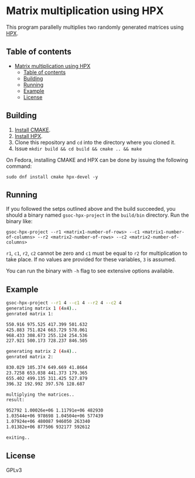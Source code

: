 # Matrix multiplication using HPX

This program parallelly multiplies two randomly generated matrices using [HPX](https://github.com/STEllAR-GROUP/hpx).

## Table of contents

- [Matrix multiplication using HPX](#matrix-multiplication-using-hpx)
  - [Table of contents](#table-of-contents)
  - [Building](#building)
  - [Running](#running)
  - [Example](#example)
  - [License](#license)

## Building

1. [Install CMAKE](https://cmake.org/install/).
2. [Install HPX](https://hpx-docs.stellar-group.org/latest/html/manual/getting_hpx.html).
3. Clone this repository and `cd` into the directory where you cloned it.
4. Issue `mkdir build && cd build && cmake .. && make`

On Fedora, installing CMAKE and HPX can be done by issuing the following command:

`sudo dnf install cmake hpx-devel -y`

## Running

If you followed the setps outlined above and the build succeeded, you should a binary named `gsoc-hpx-project` in the `build/bin` directory. Run the binary like:

`gsoc-hpx-project --r1 <matrix1-number-of-rows> --c1 <matrix1-number-of-columns> --r2 <matrix2-number-of-rows> --c2 <matrix2-number-of-columns>`

`r1`, `c1`, `r2`, `c2` cannot be zero and `c1` must be equal to `r2` for multiplication to take place. If no values are provided for these variables, `3` is assumed.

You can run the binary with `-h` flag to see extensive options available.

## Example

```bash
gsoc-hpx-project --r1 4 --c1 4 --r2 4 --c2 4
generating matrix 1 (4x4)..
genrated matrix 1:

550.916 975.525 417.399 501.632 
425.883 751.824 663.729 578.061 
968.433 308.673 255.124 254.536 
227.921 500.173 728.237 846.505 

generating matrix 2 (4x4)..
genrated matrix 2:

830.029 105.374 649.669 41.8664 
23.7258 653.038 441.373 179.365 
655.402 499.135 311.425 527.879 
396.32 192.992 397.576 128.687 

multiplying the matrices..
result:

952792 1.00026e+06 1.11791e+06 482930 
1.03544e+06 978698 1.04504e+06 577439 
1.07924e+06 480087 946050 263340 
1.01382e+06 877506 932177 592612 

exiting..                                
```

## License

GPLv3
